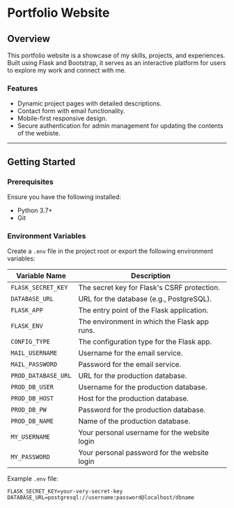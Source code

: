 # **Portfolio Website**

## **Overview**
This portfolio website is a showcase of my skills, projects, and experiences. Built using Flask and Bootstrap, it serves as an interactive platform for users to explore my work and connect with me.

### **Features**
- Dynamic project pages with detailed descriptions.
- Contact form with email functionality.
- Mobile-first responsive design.
- Secure authentication for admin management for updating the contents of the webiste.

---

## **Getting Started**

### **Prerequisites**
Ensure you have the following installed:
- Python 3.7+
- Git

### **Environment Variables**
Create a `.env` file in the project root or export the following environment variables:

| Variable Name      | Description                                  |
|--------------------|----------------------------------------------|
| `FLASK_SECRET_KEY` | The secret key for Flask's CSRF protection. |
| `DATABASE_URL`     | URL for the database (e.g., PostgreSQL).    |
| `FLASK_APP`        | The entry point of the Flask application.    |
| `FLASK_ENV`        | The environment in which the Flask app runs. |
| `CONFIG_TYPE`      | The configuration type for the Flask app.    |
| `MAIL_USERNAME`    | Username for the email service.              |
| `MAIL_PASSWORD`    | Password for the email service.              |
| `PROD_DATABASE_URL`| URL for the production database.             |
| `PROD_DB_USER`     | Username for the production database.        |
| `PROD_DB_HOST`     | Host for the production database.            |
| `PROD_DB_PW`       | Password for the production database.        |
| `PROD_DB_NAME`     | Name of the production database.             |
| `MY_USERNAME`      | Your personal username for the website login |
| `MY_PASSWORD`      | Your personal password for the website login |



Example `.env` file:
```plaintext
FLASK_SECRET_KEY=your-very-secret-key
DATABASE_URL=postgresql://username:password@localhost/dbname
